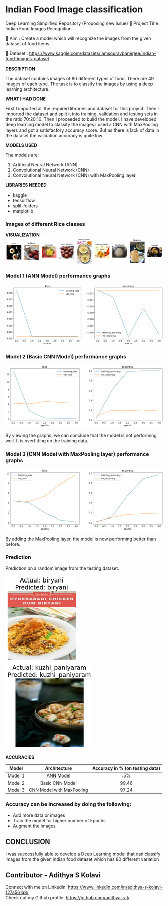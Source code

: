 # Indian Food Image classification

Deep Learning Simplified Repository (Proposing new issue)
🔴 Project Title : Indian Food Images Recognition

🔴 Aim : Create a model which will recognize the images from the given dataset of food items.

🔴 Dataset : https://www.kaggle.com/datasets/iamsouravbanerjee/indian-food-images-dataset


**DESCRIPTION**

The dataset contains images of 80 different types of food. There are 49 images of each type. The task is to classify the images by using a deep learning architecture.

**WHAT I HAD DONE**

First I imported all the required libraries and dataset for this project. Then I imported the dataset and split it into training, validation and testing sets in the ratio 70:20:10. Then I proceeded to build the model. I have developed  deep learning model to classify the images.I used a CNN with MaxPooling layers and got a satisfactory accuracy score.
But as there is lack of data in the dataset the validation accuracy is quite low.

**MODELS USED**

The models are:

1. Artificial Neural Network (ANN)
2. Convolutional Neural Network (CNN)
3. Convolutional Neural Network (CNN) with MaxPooling layer

**LIBRARIES NEEDED**

* kaggle
* tensorflow
* split-folders
* matplotlib

### Images of different Rice classes
**VISUALIZATION**
![different foods](../Images/visualize.png)

### Model 1 (ANN Model) performance graphs
![Model 1 (ANN Model) performance graphs](../Images/model1_output.png)

### Model 2 (Basic CNN Model) performance graphs
![Model 2 (Basic CNN Model) performance graphs](../Images/model2_output.png)

By viewing the graphs, we can conclude that the model is not performing well. It is overfitting on the training data.

### Model 3 (CNN Model with MaxPooling layer) performance graphs
![Model 3 (CNN Model with MaxPooling layer) performance graphs](../Images/model3_output.png)

By adding the MaxPooling layer, the model is now performing better than before.


### Prediction

Prediction on a random image from the testing dataset.

![Prediction](../Images/prediction.png)
![Prediction](../Images/prediction2.png)

**ACCURACIES**

| Model         | Architecture              | Accuracy in % (on testing data) |
| ------------- |:-------------------------:|:-------------:|
| Model 1       | ANN Model                 |.5%            |
| Model 2       | Basic CNN Model           |99.46          |
| Model 3       | CNN Model with MaxPooling |97.24          |

### Accuracy can be increased by doing the following:
- Add more data or images
- Train the model for higher number of Epochs
- Augment the images

## CONCLUSION

I was successfully able to develop a Deep Learning model that can classify images from the given indian food dataset which has 80 different variation

## Contributor - Adithya S Kolavi

Connect with me on Linkedin: https://www.linkedin.com/in/adithya-s-kolavi-127a561a8/
\
Check out my Github profile: https://github.com/adithya-s-k